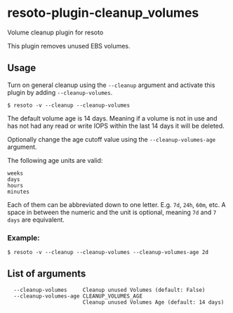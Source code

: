 # resoto-plugin-cleanup_volumes
Volume cleanup plugin for resoto

This plugin removes unused EBS volumes.

## Usage
Turn on general cleanup using the `--cleanup` argument and activate this plugin by adding `--cleanup-volumes`.
```
$ resoto -v --cleanup --cleanup-volumes
```

The default volume age is 14 days. Meaning if a volume is not in use and has not had any read or write IOPS within
the last 14 days it will be deleted.

Optionally change the age cutoff value using the `--cleanup-volumes-age` argument.

The following age units are valid:
```
weeks
days
hours
minutes
```

Each of them can be abbreviated down to one letter. E.g. `7d`, `24h`, `60m`, etc. A space in between the numeric and the unit is optional,
meaning `7d` and `7 days` are equivalent.

### Example:
```
$ resoto -v --cleanup --cleanup-volumes --cleanup-volumes-age 2d
```

## List of arguments
```
  --cleanup-volumes     Cleanup unused Volumes (default: False)
  --cleanup-volumes-age CLEANUP_VOLUMES_AGE
                        Cleanup unused Volumes Age (default: 14 days)
```
